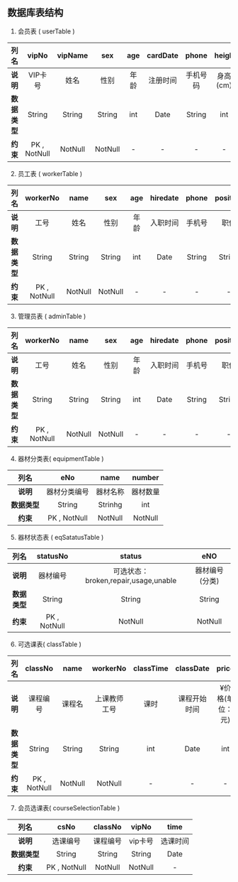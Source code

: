 
##  数据库表结构

1. 会员表 ( userTable )

| **列名** | vipNo | vipName | sex | age | cardDate | phone | heigh | weight |
| :----: | :----: | :----: | :----: | :----: | :----: | :----: | :----: | :----: |
| **说明** | VIP卡号 | 姓名 | 性别 | 年龄 | 注册时间 | 手机号码 | 身高(cm) | 体重(kg) |
| **数据类型** | String | String | String | int | Date | String | int | double |
| **约束** | PK , NotNull | NotNull | NotNull | - | - | - | - | - |


2. 员工表 ( workerTable )

| **列名** | workerNo | name | sex | age | hiredate | phone | position | info | pwd |
| :----: | :----: | :----: | :----: | :----: | :----: | :----: | :----: | :----: | :----: |
| **说明** | 工号 | 姓名 | 性别 | 年龄 | 入职时间 | 手机号 | 职位 | 备注信息 | 密码 |
| **数据类型** | String | String | String | int | Date | String | String | String | String |
| **约束** | PK , NotNull | NotNull | NotNull | - | - | - | - | - | NotNull |


3. 管理员表 ( adminTable )

| **列名** | workerNo | name | sex | age | hiredate | phone | position | info | pwd |
| :----: | :----: | :----: | :----: | :----: | :----: | :----: | :----: | :----: | :----: |
| **说明** | 工号 | 姓名 | 性别 | 年龄 | 入职时间 | 手机号 | 职位 | 备注信息 | 密码 |
| **数据类型** | String | String | String | int | Date | String | String | String | String |
| **约束** | PK , NotNull | NotNull | NotNull | - | - | - | - | - | NotNull |


4. 器材分类表( equipmentTable )

| **列名** | eNo | name | number |
| :----: | :----: | :----: | :----: |
| **说明** | 器材分类编号 | 器材名称 | 器材数量 |
| **数据类型** | String | Strinhg | int |
| **约束** | PK , NotNull | NotNull | NotNull |

5. 器材状态表 ( eqSatatusTable )

| **列名** | statusNo | status | eNO |
| :----: | :----: | :----: | :----: |
| **说明** | 器材编号 | 可选状态：broken,repair,usage,unable | 器材编号(分类) |
| **数据类型** | String | String | String |
| **约束** | PK , NotNull | NotNull | NotNull |


6. 可选课表( classTable )

| **列名** | classNo | name | workerNo | classTime | classDate | price |
| :----: | :----: | :----: | :----: | :----: | :----: | :----: |
| **说明** | 课程编号 | 课程名 | 上课教师工号 | 课时 | 课程开始时间 | ¥价格(单位：元) |
| **数据类型** | String | String | String | int | Date | int |
| **约束** | PK , NotNull | NotNull | NotNull | - | - | - |


7. 会员选课表( courseSelectionTable )

| **列名** | csNo | classNo | vipNo | time |
| :----: | :----: | :----: | :----: | :----: |
| **说明** | 选课编号 | 课程编号 | vip卡号 | 选课时间 |
| **数据类型** | String | String | String | Date |
| **约束** | PK , NotNull | NotNull | NotNull | - |
